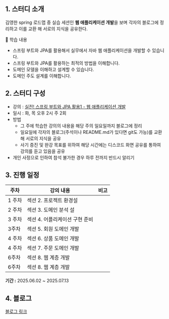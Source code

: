## 1. 스터디 소개

김영한 spring 로드맵 중 실습 세션인 **웹 애플리케이션 개발**을 보며 각자의 블로그에 정리하고 이를 교환 해 서로의 지식을 공유한다. 

<aside>
📌 학습 내용

- 스프링 부트와 JPA를 활용해서 실무에서 자바 웹 애플리케이션을 개발할 수 있습니다.
- 스프링 부트와 JPA를 활용하는 최적의 방법을 이해합니다.
- 도메인 모델을 이해하고 설계할 수 있습니다.
- 도메인 주도 설계를 이해합니다.
</aside>

## 2. 스터디 구성

- 강의 : [실전! 스프링 부트와 JPA 활용1 - 웹 애플리케이션 개발](https://www.inflearn.com/course/%EC%8A%A4%ED%94%84%EB%A7%81%EB%B6%80%ED%8A%B8-JPA-%ED%99%9C%EC%9A%A9-1)
- 일시 : 화, 목 오후 2시 주 2회
- 방법
    - 그 주에 학습한 강의의 내용을 해당 주의 일요일까지 블로그에 정리
    - 일요일에 각자의 블로그(주석이나 README.md가 있다면 git도 가능)를 교환 해 서로의 지식을 공유
    - 사기 증진 및 완강 목표를 위하여 해당 시간에는 디스코드 화면 공유를 통하여 강의를 듣고 있음을 공유
- 개인 사정으로 인하여 참석 불가한 경우 하루 전까지 반드시 알리기

## 3. 진행 일정

| 주차 | 강의 내용 | 비고 |
| --- | --- | --- |
| 1 주차 | 섹션 2. 프로젝트 환경설 |  |
| 2 주차 | 섹션 3. 도메인 분석 설 |  |
| 3 주차 | 섹션 4. 어플리케이션 구현 준비 |  |
| 3주차 | 섹션 5. 회원 도메인 개발 |  |
| 4 주차 | 섹션 6. 상품 도메인 개발 |  |
| 4 주차 | 섹션 7. 주문 도메인 개발 |  |
| 6주차 | 섹션 8. 웹 계층 개발 |  |
| 6주차 | 섹션 8. 웹 계층 개발 |  |

**기간 :** 2025.06.02 ~ 2025.07.13

## 4. 블로그
[블로그 링크](https://www.notion.so/peachapeach/20b1898fc201804d9330fcdb7cc048e5?v=20b1898fc20180d0ab0f000c70d5e9c0&source=copy_link)
